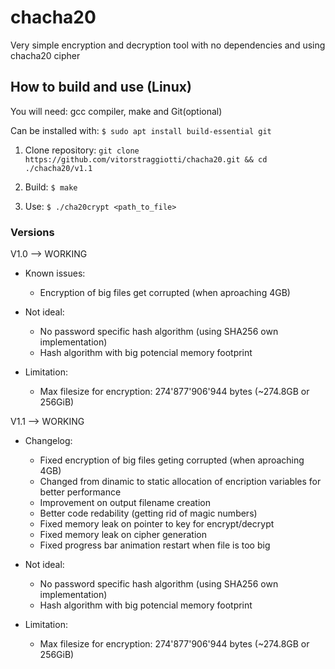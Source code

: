 # chacha20
Very simple encryption and decryption tool with no dependencies and using chacha20 cipher

## How to build and use (Linux)
You will need: gcc compiler, make and Git(optional)

Can be installed with:
`$ sudo apt install build-essential git`

1) Clone repository: `git clone https://github.com/vitorstraggiotti/chacha20.git && cd ./chacha20/v1.1`

2) Build: `$ make`

3) Use: `$ ./cha20crypt <path_to_file>`

### Versions
V1.0 --> WORKING
 - Known issues:
   * Encryption of big files get corrupted (when aproaching 4GB)

 - Not ideal:
   * No password specific hash algorithm (using SHA256 own implementation)
   * Hash algorithm with big potencial memory footprint

 - Limitation:
   * Max filesize for encryption: 274'877'906'944 bytes (~274.8GB or 256GiB)

V1.1 --> WORKING
 - Changelog:
   * Fixed encryption of big files geting corrupted (when aproaching 4GB)
   * Changed from dinamic to static allocation of encription variables for better performance
   * Improvement on output filename creation
   * Better code redability (getting rid of magic numbers)
   * Fixed memory leak on pointer to key for encrypt/decrypt
   * Fixed memory leak on cipher generation
   * Fixed progress bar animation restart when file is too big

 - Not ideal:
   * No password specific hash algorithm (using SHA256 own implementation)
   * Hash algorithm with big potencial memory footprint

 - Limitation:
   * Max filesize for encryption: 274'877'906'944 bytes (~274.8GB or 256GiB)
